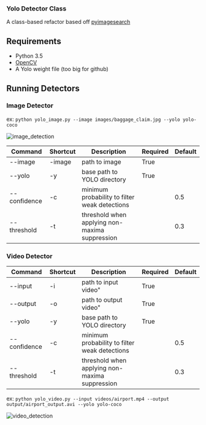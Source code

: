 ### Yolo Detector Class 

A class-based refactor based off [pyimagesearch](https://www.pyimagesearch.com/2018/11/12/yolo-object-detection-with-opencv/)


## Requirements

* Python 3.5  
* [OpenCV](https://www.pyimagesearch.com/2018/08/15/how-to-install-opencv-4-on-ubuntu/)
* A Yolo weight file (too big for github)

## Running Detectors

### Image Detector

ex: `python yolo_image.py --image images/baggage_claim.jpg --yolo yolo-coco`  

![image_detection](https://imgur.com/a/mpv6hiw)

| Command      | Shortcut | Description                                    | Required | Default |
|--------------|----------|------------------------------------------------|----------|---------|
| --image      | -image   | path to image                                  | True     |         |
| --yolo       | -y       | base path to YOLO directory                    | True     |         |
| --confidence | -c       | minimum probability to filter weak detections  |          | 0.5     |
| --threshold  | -t       | threshold when applying non-maxima suppression |          | 0.3     |
 

### Video Detector

| Command      | Shortcut | Description                                    | Required | Default |
|--------------|----------|------------------------------------------------|----------|---------|
| --input      | -i       | path to input video"                           | True     |         |
| --output     | -o       | path to output video"                          | True     |         |
| --yolo       | -y       | base path to YOLO directory                    | True     |         |
| --confidence | -c       | minimum probability to filter weak detections  |          | 0.5     |
| --threshold  | -t       | threshold when applying non-maxima suppression |          | 0.3     |

ex: `python yolo_video.py --input videos/airport.mp4 --output output/airport_output.avi --yolo yolo-coco`    

![video_detection](https://giphy.com/gifs/TfFjAGTUfAnKZBCIgL)